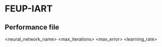 # FEUP-IART

## Performance file
<neural_network_name> <max_iterations> <max_error> <learning_rate> <performance>